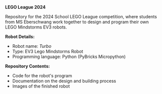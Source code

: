 **LEGO League 2024**

Repository for the 2024 School LEGO League competition, where students from MS Eberschwang work together to design and program their own LEGO Mindstorms EV3 robots.

**Robot Details:**
* Robot name: *Turbo*
* Type: EV3 Lego Mindstorms Robot
* Programming language: Python (PyBricks Micropython)

**Repository Contents:**
- Code for the robot's program
- Documentation on the design and building process
- Images of the finished robot
